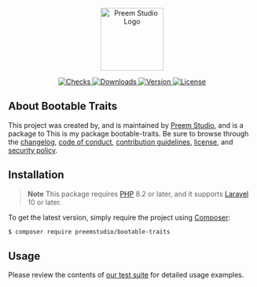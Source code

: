 <p align="center">
    <a href="https://preem.studio" target="_blank">
        <img src="https://raw.githubusercontent.com/PreemStudio/assets/main/logo-text.svg" width="128" alt="Preem Studio Logo" />
    </a>
</p>

<p align="center">
    <a href="https://github.com/PreemStudio/bootable-traits/actions">
        <img src="https://badge.sh/github/check-runs/PreemStudio/bootable-traits" alt="Checks" />
    </a>
    <a href="https://packagist.org/packages/preemstudio/bootable-traits">
        <img src="https://badge.sh/packagist/downloads/PreemStudio/bootable-traits" alt="Downloads" />
    </a>
    <a href="https://packagist.org/packages/preemstudio/bootable-traits">
        <img src="https://badge.sh/packagist/version/PreemStudio/bootable-traits" alt="Version" />
    </a>
    <a href="https://packagist.org/packages/preemstudio/bootable-traits">
        <img src="https://badge.sh/packagist/license/PreemStudio/bootable-traits" alt="License" />
    </a>
</p>

## About Bootable Traits

This project was created by, and is maintained by [Preem Studio](https://github.com/PreemStudio), and is a package to This is my package bootable-traits. Be sure to browse through the [changelog](CHANGELOG.md), [code of conduct](.github/CODE_OF_CONDUCT.md), [contribution guidelines](.github/CONTRIBUTING.md), [license](LICENSE), and [security policy](.github/SECURITY.md).

## Installation

> **Note**
> This package requires [PHP](https://www.php.net/) 8.2 or later, and it supports [Laravel](https://laravel.com/) 10 or later.

To get the latest version, simply require the project using [Composer](https://getcomposer.org/):

```bash
$ composer require preemstudio/bootable-traits
```

## Usage

Please review the contents of [our test suite](/tests) for detailed usage examples.
